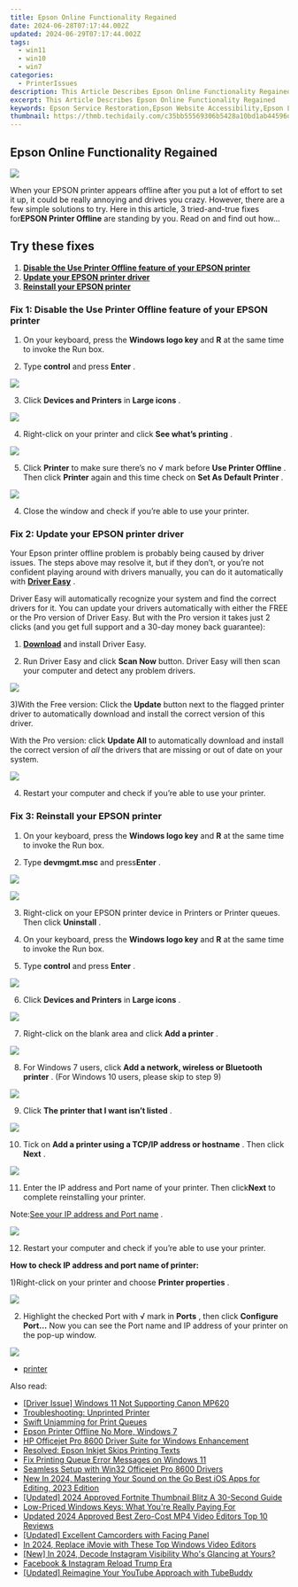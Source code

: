 ```yaml
---
title: Epson Online Functionality Regained
date: 2024-06-28T07:17:44.002Z
updated: 2024-06-29T07:17:44.002Z
tags:
  - win11
  - win10
  - win7
categories:
  - PrinterIssues
description: This Article Describes Epson Online Functionality Regained
excerpt: This Article Describes Epson Online Functionality Regained
keywords: Epson Service Restoration,Epson Website Accessibility,Epson Login Reset,Epson Customer Support Reinstated,Epson Online Assistance Available,Epson Account Recovery,Epson Digital Services Revived,Search Volume Analysis,Competition Analysis,Relevance,Long-Tail Keyword Analysis
thumbnail: https://thmb.techidaily.com/c35bb55569306b5428a10bd1ab44596d5c722993db7a19d5db6d527a1da8e1b4.png
---
```


## Epson Online Functionality Regained

![](https://images.drivereasy.com/wp-content/uploads/2017/05/5-13.jpg)

 When your EPSON printer appears offline after you put a lot of effort to set it up, it could be really annoying and drives you crazy. However, there are a few simple solutions to try. Here in this article, 3 tried-and-true fixes for**EPSON Printer Offline** are standing by you. Read on and find out how…

## Try these fixes

1. [**Disable the Use Printer Offline feature of your EPSON printer**](#Fix1)
2. **[Update your EPSON printer driver](#Fix2)**
3. **[Reinstall your EPSON printer](#h-fix-3)**

### Fix 1: Disable the Use Printer Offline feature of your EPSON printer

 1) On your keyboard, press the **Windows logo key**  and **R**  at the same time to invoke the Run box.

 2) Type **control**  and press **Enter**  .

![](https://images.drivereasy.com/wp-content/uploads/2017/10/img_59e5c170e3799.png)

 3) Click **Devices and Printers**  in **Large icons** .

![](https://images.drivereasy.com/wp-content/uploads/2017/10/img_59e5c1ac9662b.jpg)

 4) Right-click on your printer and click **See what’s printing** .

![](https://images.drivereasy.com/wp-content/uploads/2017/05/3-16.jpg)

 5) Click **Printer** to make sure there’s no √ mark before **Use Printer Offline** . Then click **Printer**  again and this time check on **Set As Default Printer** .

![](https://images.drivereasy.com/wp-content/uploads/2017/05/6.png)

4) Close the window and check if you’re able to use your printer.

### Fix 2: Update your EPSON printer driver

 Your Epson printer offline problem is probably being caused by driver issues. The steps above may resolve it, but if they don’t, or you’re not confident playing around with drivers manually,  you can do it automatically with **[Driver Easy](https://tools.techidaily.com/drivereasy/download/)**  .

 Driver Easy will automatically recognize your system and find the correct drivers for it. You can update your drivers automatically with either the FREE or the Pro version of Driver Easy. But with the Pro version it takes just 2 clicks (and you get full support and a 30-day money back guarantee):

 1) **[Download](https://tools.techidaily.com/drivereasy/download/)**   and install Driver Easy.

 2) Run Driver Easy and click **Scan Now**   button. Driver Easy will then scan your computer and detect any problem drivers.

![](https://images.drivereasy.com/wp-content/uploads/2017/05/SCAN.jpg)

3)With the Free version: Click the **Update**  button next to the flagged printer driver to automatically download and install the correct version of this driver.

With the Pro version: click **Update All**  to automatically download and install the correct version of _all_  the drivers that are missing or out of date on your system.

![](https://images.drivereasy.com/wp-content/uploads/2017/05/17.jpg)

 4) Restart your computer and check if you’re able to use your printer.

### Fix 3: Reinstall your EPSON printer

 1) On your keyboard, press the **Windows logo key** and **R**  at the same time to invoke the Run box.

 2) Type **devmgmt.msc**  and press**Enter** .

![](https://images.drivereasy.com/wp-content/uploads/2017/10/img_59e5c325e1705.png)

![](https://images.drivereasy.com/wp-content/uploads/2017/05/7.png)

 3) Right-click on your EPSON printer device in Printers or Printer queues. Then click **Uninstall** .  
  
 4) On your keyboard, press the **Windows logo key** and **R**  at the same time to invoke the Run box.

 5) Type **control**  and press **Enter**  .

![](https://images.drivereasy.com/wp-content/uploads/2017/10/img_59e5c170e3799.png)

 6) Click **Devices and Printers**  in **Large icons** .

![](https://images.drivereasy.com/wp-content/uploads/2017/10/img_59e5c1ac9662b.jpg)

 7) Right-click on the blank area and click **Add a printer** .

![](https://images.drivereasy.com/wp-content/uploads/2017/10/img_59e5c7442faf0.png)

 8) For Windows 7 users, click   **Add a network, wireless or Bluetooth printer** .
 (For Windows 10 users, please skip to step 9)

![](https://images.drivereasy.com/wp-content/uploads/2017/05/9-9.jpg)

 9) Click **The printer that I want isn’t listed** .

![](https://images.drivereasy.com/wp-content/uploads/2017/10/img_59e5c7d426e87.png)

 10) Tick on **Add a printer using a TCP/IP address or hostname** . Then click **Next** .

![](https://images.drivereasy.com/wp-content/uploads/2017/10/img_59e5c7f50fd88.png)

 11) Enter the IP address and Port name of your printer. Then click**Next** to complete reinstalling your printer.

 Note:[See your IP address and Port name](#IP) .

![](https://images.drivereasy.com/wp-content/uploads/2017/10/img_59e5c822a0881.png)

 12) Restart your computer and check if you’re able to use your printer.

**How to check IP address and port name of printer:**

 1)Right-click on your printer and choose **Printer properties** .

![](https://images.drivereasy.com/wp-content/uploads/2017/05/1-3.png)

 2) Highlight the checked Port with √ mark in **Ports** , then click **Configure Port…**
 Now you can see the Port name and IP address of your printer on the pop-up window.

![](https://images.drivereasy.com/wp-content/uploads/2017/05/13.png)

* [printer](https://tools.techidaily.com/drivereasy/download/)

<ins class="adsbygoogle"
     style="display:block"
     data-ad-format="autorelaxed"
     data-ad-client="ca-pub-7571918770474297"
     data-ad-slot="1223367746"></ins>



<ins class="adsbygoogle"
     style="display:block"
     data-ad-client="ca-pub-7571918770474297"
     data-ad-slot="8358498916"
     data-ad-format="auto"
     data-full-width-responsive="true"></ins>

<span class="atpl-alsoreadstyle">Also read:</span>
<div><ul>
<li><a href="https://printer-issues.techidaily.com/driver-issue-windows-11-not-supporting-canon-mp620/"><u>[Driver Issue] Windows 11 Not Supporting Canon MP620</u></a></li>
<li><a href="https://printer-issues.techidaily.com/troubleshooting-unprinted-printer/"><u>Troubleshooting: Unprinted Printer</u></a></li>
<li><a href="https://printer-issues.techidaily.com/swift-unjamming-for-print-queues/"><u>Swift Unjamming for Print Queues</u></a></li>
<li><a href="https://printer-issues.techidaily.com/epson-printer-offline-no-more-windows-7/"><u>Epson Printer Offline No More, Windows 7</u></a></li>
<li><a href="https://printer-issues.techidaily.com/hp-officejet-pro-8600-driver-suite-for-windows-enhancement/"><u>HP Officejet Pro 8600 Driver Suite for Windows Enhancement</u></a></li>
<li><a href="https://printer-issues.techidaily.com/resolved-epson-inkjet-skips-printing-texts/"><u>Resolved: Epson Inkjet Skips Printing Texts</u></a></li>
<li><a href="https://printer-issues.techidaily.com/fix-printing-queue-error-messages-on-windows-11/"><u>Fix Printing Queue Error Messages on Windows 11</u></a></li>
<li><a href="https://printer-issues.techidaily.com/seamless-setup-with-win32-officejet-pro-8600-drivers/"><u>Seamless Setup with Win32 Officejet Pro 8600 Drivers</u></a></li>
<li><a href="https://sound-tweaking.techidaily.com/new-in-2024-mastering-your-sound-on-the-go-best-ios-apps-for-editing-2023-edition/"><u>New In 2024, Mastering Your Sound on the Go Best iOS Apps for Editing, 2023 Edition</u></a></li>
<li><a href="https://eaxpv-info.techidaily.com/updated-2024-approved-fortnite-thumbnail-blitz-a-30-second-guide/"><u>[Updated] 2024 Approved  Fortnite Thumbnail Blitz  A 30-Second Guide</u></a></li>
<li><a href="https://win11-tips.techidaily.com/low-priced-windows-keys-what-youre-really-paying-for/"><u>Low-Priced Windows Keys: What You're Really Paying For</u></a></li>
<li><a href="https://smart-video-editing.techidaily.com/updated-2024-approved-best-zero-cost-mp4-video-editors-top-10-reviews/"><u>Updated 2024 Approved Best Zero-Cost MP4 Video Editors Top 10 Reviews</u></a></li>
<li><a href="https://some-knowledge.techidaily.com/updated-excellent-camcorders-with-facing-panel/"><u>[Updated] Excellent Camcorders with Facing Panel</u></a></li>
<li><a href="https://video-creation-software.techidaily.com/in-2024-replace-imovie-with-these-top-windows-video-editors/"><u>In 2024, Replace iMovie with These Top Windows Video Editors</u></a></li>
<li><a href="https://instagram-videos.techidaily.com/new-in-2024-decode-instagram-visibility-whos-glancing-at-yours/"><u>[New] In 2024, Decode Instagram Visibility  Who's Glancing at Yours?</u></a></li>
<li><a href="https://facebook.techidaily.com/facebook-and-instagram-reload-trump-era/"><u>Facebook & Instagram Reload Trump Era</u></a></li>
<li><a href="https://facebook-record-videos.techidaily.com/updated-reimagine-your-youtube-approach-with-tubebuddy/"><u>[Updated] Reimagine Your YouTube Approach with TubeBuddy</u></a></li>
</ul></div>
